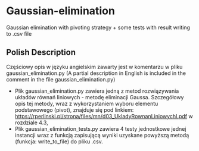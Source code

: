 # Gaussian-elimination
Gaussian elimination with pivoting strategy + some tests with result writing to .csv file 

## Polish Description
Częściowy opis w języku angielskim zawarty jest w komentarzu w pliku gaussian_elimination.py 
(A partial description in English is included in the comment in the file gaussian_elimination.py)

- Plik gaussian_elimination.py zawiera jedną z metod rozwiązywania układów równań liniowych - metodę eliminacji Gaussa. Szczegółowy opis tej metody, wraz z wykorzystaniem wyboru elementu podstawowego (pivot), znajduje się pod linkiem: https://rperlinski.pl/strona/files/mn/d03_UkladyRownanLiniowychI.pdf w rozdziale 4.3,
- Plik gaussian_elimination_tests.py zawiera 4 testy jednostkowe jednej instancji wraz z funkcją zapisującą wyniki uzyskane powyższą metodą (funkcja: write_to_file) do pliku .csv. 




